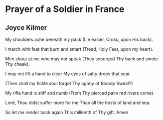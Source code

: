 # Prayer of a Soldier in France
## Joyce Kilmer
My shoulders ache beneath my pack
(Lie easier, Cross, upon His back).

I march with feet that burn and smart
(Tread, Holy Feet, upon my heart).

Men shout at me who may not speak
(They scourged Thy back and smote Thy cheek).

I may not lift a hand to clear
My eyes of salty drops that sear.

(Then shall my fickle soul forget
Thy agony of Bloody Sweat?)

My rifle hand is stiff and numb
(From Thy pierced palm red rivers come).

Lord, Thou didst suffer more for me
Than all the hosts of land and sea.

So let me render back again
This millionth of Thy gift. Amen.